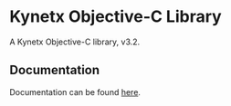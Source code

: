 # Kynetx Objective-C Library
   A Kynetx Objective-C library, v3.2.
## Documentation
   Documentation can be found [here](http://kynetx.github.com/kynetx-objc/ "documentation").
